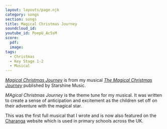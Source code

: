 ```yaml
---
layout: layouts/page.njk
category: songs
section: songs
title: Magical Christmas Journey
soundcloud_id:
youtube_id: PoepU_AcSsM
score:
  pdf:
  image:
tags:
  - Christmas
  - Key Stage 1-2
  - Musical
---
```


[*Magical Christmas Journey*](https://www.starshine.co.uk/magical-christmas-journey) is from my musical [*The Magical Christmas Journey*](https://www.starshine.co.uk/magical-christmas-journey) published by Starshine Music. 

*MAgical Christmas Journey* is the theme tune for my musical. It was written to create a sense of anticipation and excitement as the children set off on their adventure with the magical star.

This was the first full musical that I wrote and is now also featured on the [Charanga](https://charanga.com/site/) website which is used in primary schools across the UK.
